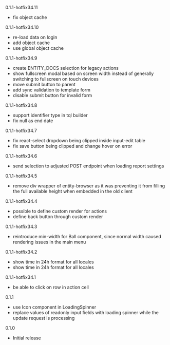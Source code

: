 0.1.1-hotfix34.11
- fix object cache

0.1.1-hotfix34.10
- re-load data on login
- add object cache
- use global object cache

0.1.1-hotfix34.9
- create ENTITY_DOCS selection for legacy actions
- show fullscreen modal based on screen width instead of generally switching to fullscreen on touch devices
- move submit button to parent
- add sync validation to template form
- disable submit button for invalid form

0.1.1-hotfix34.8
- support identifier type in tql builder
- fix null as end date

0.1.1-hotfix34.7
- fix react-select dropdown being clipped inside input-edit table
- fix save button being clipped and change hover on error

0.1.1-hotfix34.6
- send selection to adjusted POST endpoint when loading report settings

0.1.1-hotfix34.5
- remove div wrapper of entity-browser as it was preventing it from filling the full available height when embedded in the old client

0.1.1-hotfix34.4
- possible to define custom render for actions
- define back button through custom render

0.1.1-hotfix34.3
- reintroduce min-width for Ball component, since normal width caused rendering issues in the main menu

0.1.1-hotfix34.2
- show time in 24h format for all locales
- show time in 24h format for all locales

0.1.1-hotfix34.1
- be able to click on row in action cell

0.1.1
- use Icon component in LoadingSpinner
- replace values of readonly input fields with loading spinner while the update request is processing

0.1.0
- Initial release
